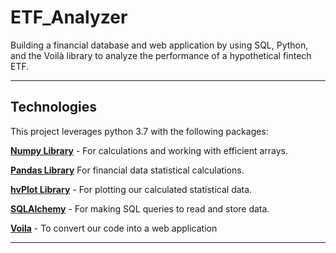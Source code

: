# ETF_Analyzer
Building a financial database and web application by using SQL, Python, and the Voilà library to analyze the performance of a hypothetical fintech ETF.

---

## Technologies

This project leverages python 3.7 with the following packages:

**[Numpy Library](https://numpy.org/)** - For calculations and working with efficient arrays.<br>

**[Pandas Library](https://pandas.pydata.org/)** For financial data statistical calculations.<br>

**[hvPlot Library](https://hvplot.holoviz.org/)** - For plotting our calculated statistical data.<br>

**[SQLAlchemy](https://docs.sqlalchemy.org/en/14/)** - For making SQL queries to read and store data.<br>

**[Voila](https://voila.readthedocs.io/en/stable/index.html)** - To convert our code into a web application

---

